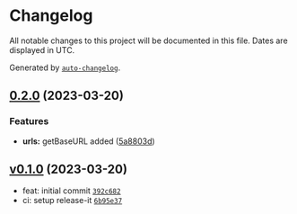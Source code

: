 # Changelog

All notable changes to this project will be documented in this file. Dates are displayed in UTC.

Generated by [`auto-changelog`](https://github.com/CookPete/auto-changelog).

## [0.2.0](https://github.com/sveltinio/ts-utils/compare/v0.1.0...v0.2.0) (2023-03-20)

### Features

- **urls:** getBaseURL added ([5a8803d](https://github.com/sveltinio/ts-utils/commit/5a8803d7859a965e415252d4cead456caa382cc1))

## [v0.1.0](https://github.com/sveltinio/ts-utils/compare/v0.1.0...v0.1.0) (2023-03-20)

- feat: initial commit [`392c682`](https://github.com/sveltinio/ts-utils/commit/392c682be03c763efc39ce7d983c816b8dc61c80)
- ci: setup release-it [`6b95e37`](https://github.com/sveltinio/ts-utils/commit/6b95e37524b376775f1cd887d4cf5095f213e01f)
